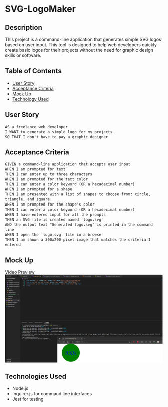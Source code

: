 # SVG-LogoMaker

## Description

This project is a command-line application that generates simple SVG logos based on user input. This tool is designed to help web developers quickly create basic logos for their projects without the need for graphic design skills or software.

## Table of Contents

- [User Story](#user-story)
- [Acceptance Criteria](#acceptance-criteria)
- [Mock Up](#mock-up)
- [Technology Used](#technologies-used)

## User Story

```
AS a freelance web developer
I WANT to generate a simple logo for my projects
SO THAT I don't have to pay a graphic designer
```

## Acceptance Criteria

```
GIVEN a command-line application that accepts user input
WHEN I am prompted for text
THEN I can enter up to three characters
WHEN I am prompted for the text color
THEN I can enter a color keyword (OR a hexadecimal number)
WHEN I am prompted for a shape
THEN I am presented with a list of shapes to choose from: circle, triangle, and square
WHEN I am prompted for the shape's color
THEN I can enter a color keyword (OR a hexadecimal number)
WHEN I have entered input for all the prompts
THEN an SVG file is created named `logo.svg`
AND the output text "Generated logo.svg" is printed in the command line
WHEN I open the `logo.svg` file in a browser
THEN I am shown a 300x200 pixel image that matches the criteria I entered
```

## Mock Up
[Video Preview](https://www.youtube.com/watch?v=0qxbvU-HXE0&ab_channel=richnguyen)
![alt text](./assets/images/svglogomaker.png)

## Technologies Used
- Node.js
- Inquirer.js for command line interfaces
- Jest for testing